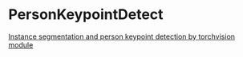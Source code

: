 # PersonKeypointDetect
[Instance segmentation and person keypoint detection by torchvision module](https://pytorch.org/docs/stable/torchvision/index.html)

